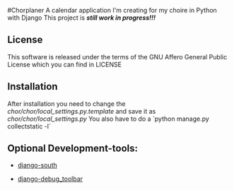 #Chorplaner
A calendar application I'm creating for my choire in Python with Django
This project is ***still work in progress!!!***

## License
This software is released under the terms of the GNU Affero General Public License which you can find in LICENSE

## Installation
After installation you need to change the *chor/chor/local_settings.py.template* and save it as *chor/chor/local_settings.py*
You also have to do a ´python manage.py collectstatic -l´

## Optional Development-tools:
* [django-south](http://south.aeracode.org/)

* [django-debug_toolbar](https://github.com/django-debug-toolbar/django-debug-toolbar)
